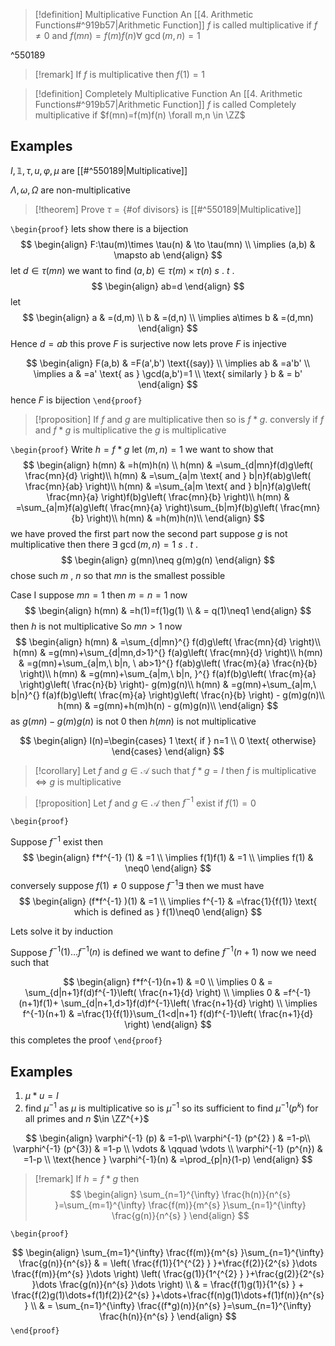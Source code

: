 
> [!definition] Multiplicative Function
> An [[4. Arithmetic Functions#^919b57|Arithmetic Function]] $f$ is called multiplicative if $f\neq0$ and $f(mn)=f(m)f(n) \forall \ \gcd(m,n)=1$

^550189

> [!remark] 
> If $f$ is multiplicative then $f(1)=1$

 >[!definition] Completely Multiplicative Function
> An [[4. Arithmetic Functions#^919b57|Arithmetic Function]] $f$ is called Completely multiplicative if $f(mn)=f(m)f(n) \forall m,n \in \ZZ$ 

## Examples
$I,\mathbb{1},\tau,u,\varphi,\mu$ are [[#^550189|Multiplicative]] 

$\Lambda,\omega,\Omega$ are non-multiplicative
> [!theorem] 
>Prove $\tau=\left\{ \text{\# of divisors} \right\}$ is [[#^550189|Multiplicative]] 


`\begin{proof}`
lets show there is a bijection 
$$
\begin{align}
F:\tau(m)\times \tau(n) & \to \tau(mn) \\
\implies (a,b) & \mapsto ab
\end{align}
$$
let $d\in \tau(mn)$ we want to find $(a,b)\in \tau(m)\times \tau(n)$ $s$ . $t$ .
$$
\begin{align}
ab=d
\end{align}
$$
let 
$$
\begin{align}
	a & =(d,m) \\
	b & =(d,n) \\
	\implies a\times b & =(d,mn)
\end{align}
$$
Hence $d=ab$ 
this prove $F$ is surjective 
now lets prove $F$ is injective 

$$
\begin{align}
F(a,b) & =F(a',b') \text{(say)} \\
\implies ab & =a'b' \\
\implies a & =a' \text{ as } \gcd(a,b')=1 \\
\text{ similarly } b & = b'
\end{align}
$$
hence $F$ is bijection 
`\end{proof}`

> [!proposition] 
> If $f$ and $g$ are multiplicative then so is $f * g$. conversly if $f$ and $f*g$ is multiplicative the $g$ is multiplicative 

`\begin{proof}`
Write $h=f*g$
let $(m,n)=1$ we want to show that 
$$
\begin{align}
h(mn) & =h(m)h(n) \\
h(mn) & =\sum_{d|mn}f(d)g\left( \frac{mn}{d} \right)\\
h(mn) & =\sum_{a|m \text{ and } b|n}f(ab)g\left( \frac{mn}{ab} \right)\\
h(mn) & =\sum_{a|m \text{ and } b|n}f(a)g\left( \frac{mn}{a} \right)f(b)g\left( \frac{mn}{b} \right)\\ 
h(mn) & =\sum_{a|m}f(a)g\left( \frac{mn}{a} \right)\sum_{b|m}f(b)g\left( \frac{mn}{b} \right)\\ 
h(mn) & =h(m)h(n)\\
\end{align}
$$
we have proved the first part now the second part 
suppose $g$ is not multiplicative 
then there $\exists \ \gcd(m,n)=1$ $s$ . $t$ . 
$$
\begin{align}
g(mn)\neq g(m)g(n)
\end{align}
$$
chose such $m$ , $n$ so that $mn$ is the smallest possible 

Case I suppose $mn=1$ 
then $m=n=1$
now 
$$
\begin{align}
h(mn) & =h(1)=f(1)g(1) \\
 & = q(1)\neq1
\end{align}
$$
then $h$ is not multiplicative 
So $mn>1$ 
now 
$$
\begin{align}
h(mn) & =\sum_{d|mn}^{} f(d)g\left( \frac{mn}{d} \right)\\
h(mn) & =g(mn)+\sum_{d|mn,d>1}^{} f(a)g\left( \frac{mn}{d} \right)\\
h(mn) & =g(mn)+\sum_{a|m,\ b|n, \ ab>1}^{} f(ab)g\left( \frac{m}{a} \frac{n}{b} \right)\\
h(mn) & =g(mn)+\sum_{a|m,\ b|n, }^{} f(a)f(b)g\left( \frac{m}{a} \right)g\left( \frac{n}{b} \right)- g(m)g(n)\\
h(mn) & =g(mn)+\sum_{a|m,\ b|n}^{} f(a)f(b)g\left( \frac{m}{a} \right)g\left( \frac{n}{b} \right) - g(m)g(n)\\
h(mn) & =g(mn)+h(m)h(n) - g(m)g(n)\\
\end{align}
$$
as $g(mn)-g(m)g(n)$ is not 0 then $h(mn)$ is not multiplicative

$$
\begin{align}
I(n)=\begin{cases}
1 \text{ if } n=1 \\
0 \text{ otherwise}
\end{cases}
\end{align}
$$
> [!corollary] 
> Let $f$ and $g\in \mathcal{A}$ such that $f*g=I$ then $f$ is multiplicative $\iff$ $g$ is multiplicative

> [!proposition] 
 Let $f$ and $g\in \mathcal{A}$ then $f^{-1}$ exist if $f(1)=0$
> 

`\begin{proof}`

Suppose $f^{-1}$ exist then 
$$
\begin{align}
f*f^{-1} (1) & =1 \\
\implies f(1)f(1) & =1 \\
\implies f(1) & \neq0
\end{align}
$$
conversely suppose $f(1)\neq0$ 
suppose $f^{-1} \exists$ then we must have
$$
\begin{align}
(f*f^{-1} )(1) & =1 \\
\implies f^{-1} & =\frac{1}{f(1)} \text{ which is defined as } f(1)\neq0
\end{align}
$$

Lets solve it by induction 

Suppose $f^{-1}(1)\dots f^{-1}(n)$ is defined 
we want to define $f^{-1}(n+1)$ now we need 
such that 

$$
\begin{align}
f*f^{-1}(n+1) & =0 \\
\implies 0 & = \sum_{d|n+1}f(d)f^{-1}\left( \frac{n+1}{d} \right) \\
\implies 0 & =f^{-1}(n+1)f(1)+ \sum_{d|n+1,d>1}f(d)f^{-1}\left( \frac{n+1}{d} \right) \\
\implies f^{-1}(n+1) & =\frac{1}{f(1)}\sum_{1<d|n+1} f(d)f^{-1}\left( \frac{n+1}{d} \right) 
\end{align}
$$
this completes the proof
`\end{proof}` 

## Examples 

1. $\mu*u=I$
2. find $\mu^{-1}$
as $\mu$ is multiplicative so is $\mu^{-1}$ so its sufficient to find $\mu^{-1}(p^{k})$ for all primes and $n$ $\in \ZZ^{+}$

$$
\begin{align}
\varphi^{-1} (p) & =1-p\\
\varphi^{-1} (p^{2} ) & =1-p\\
\varphi^{-1} (p^{3}) & =1-p \\
\vdots & \qquad \vdots \\
\varphi^{-1} (p^{n}) & =1-p \\
\text{hence } \varphi^{-1}(n) & =\prod_{p|n}(1-p)
\end{align}
$$


> [!remark] 
> If $h=f*g$ then 
$$
\begin{align}
					\sum_{n=1}^{\infty} \frac{h(n)}{n^{s} }=\sum_{m=1}^{\infty} \frac{f(m)}{m^{s} }\sum_{n=1}^{\infty} \frac{g(n)}{n^{s} }
\end{align}
$$

`\begin{proof}`

$$
\begin{align}
\sum_{m=1}^{\infty} \frac{f(m)}{m^{s} }\sum_{n=1}^{\infty} \frac{g(n)}{n^{s}} & = \left( \frac{f(1)}{1^{^{2} } }+\frac{f(2)}{2^{s} }\dots \frac{f(m)}{m^{s} }\dots \right) \left( \frac{g(1)}{1^{^{2} } }+\frac{g(2)}{2^{s} }\dots \frac{g(n)}{n^{s} }\dots \right) \\
 & = \frac{f(1)g(1)}{1^{s} } + \frac{f(2)g(1)\dots+f(1)f(2)}{2^{s} }+\dots+\frac{f(n)g(1)\dots+f(1)f(n)}{n^{s} } \\
		 & = \sum_{n=1}^{\infty} \frac{(f*g)(n)}{n^{s} }=\sum_{n=1}^{\infty} \frac{h(n)}{n^{s} }
\end{align}
$$
`\end{proof}`
